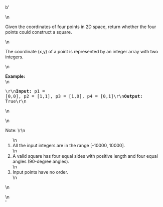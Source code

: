 b'<div class="question-description">\n<p><p>Given the coordinates of four points in 2D space, return whether the four points could construct a square.</p>\n<p>The coordinate (x,y) of a point is represented by an integer array with two integers.</p>\n<p><b>Example:</b><br/>\n<pre>\r\n<b>Input:</b> p1 = [0,0], p2 = [1,1], p3 = [1,0], p4 = [0,1]\r\n<b>Output:</b> True\r\n</pre>\n</p>\n<p> Note: \r\n<ol>\n<li>All the input integers are in the range [-10000, 10000].</li>\n<li>A valid square has four equal sides with positive length and four equal angles (90-degree angles).</li>\n<li>Input points have no order.</li>\n</ol>\n</p></p>\n</div>'